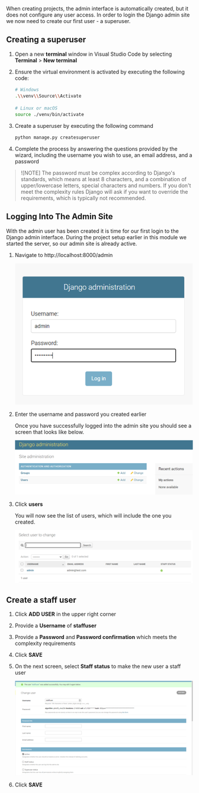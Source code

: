 When creating projects, the admin interface is automatically created, but it does not configure any user access. In order to login the Django admin site we now need to create our first user - a superuser.

## Creating a superuser

1. Open a new **terminal** window in Visual Studio Code by selecting **Terminal** > **New terminal**
1. Ensure the virtual environment is activated by executing the following code:

    ```bash
    # Windows
    .\\venv\\Source\\Activate

    # Linux or macOS
    source ./venv/bin/activate
    ```

1. Create a superuser by executing the following command

    ```bash
    python manage.py createsuperuser
    ```

1. Complete the process by answering the questions provided by the wizard, including the username you wish to use, an email address, and a password

> ![NOTE]
> The password must be complex according to Django's standards, which means at least 8 characters, and a combination of upper/lowercase letters, special characters and numbers. If you don't meet the complexity rules Django will ask if you want to override the requirements, which is typically not recommended.

## Logging Into The Admin Site

With the admin user has been created it is time for our first login to the Django admin interface. During the project setup earlier in this module we started the server, so our admin site is already active.

1. Navigate to http://localhost:8000/admin 

    ![Django Admin Login](../Module3/Module3_Images/Module3_DjangoAdminLogin.PNG)

1. Enter the username and password you created earlier

    Once you have successfully logged into the admin site you should see a screen that looks like below.

    ![Django Admin Interface](../Module3/Module3_Images/Module3_DjangoAdmin.PNG)

1. Click **users**

    You will now see the list of users, which will include the one you created.

    ![Django Admin Users](../Module3/Module3_Images/Module3_DjangoAdminSeeUsers.PNG)

## Create a staff user

1. Click **ADD USER** in the upper right corner
1. Provide a **Username** of **staffuser**
2. Provide a **Password** and **Password confirmation** which meets the complexity requirements
3. Click **SAVE**
4. On the next screen, select **Staff status** to make the new user a staff user

    ![User options screen](Module3_Images/staff-user.png)

5. Click **SAVE**
